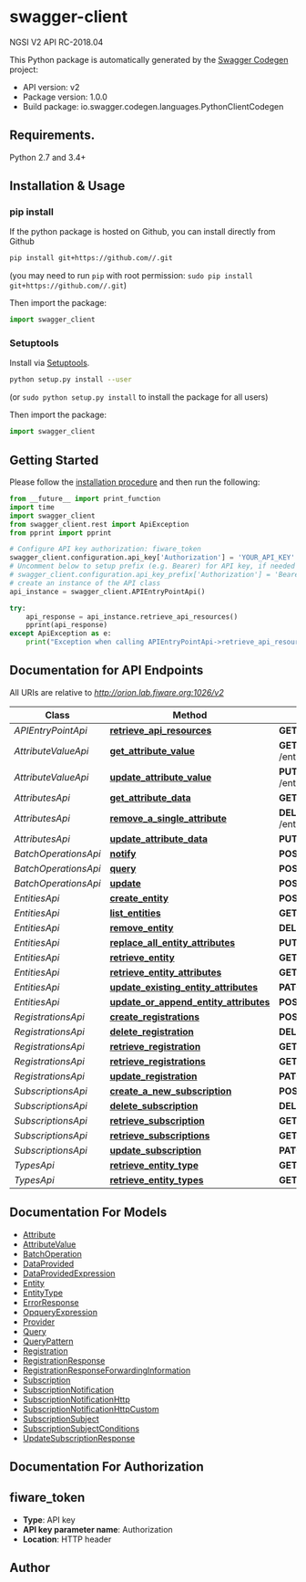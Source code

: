 # swagger-client
NGSI V2 API RC-2018.04

This Python package is automatically generated by the [Swagger Codegen](https://github.com/swagger-api/swagger-codegen) project:

- API version: v2
- Package version: 1.0.0
- Build package: io.swagger.codegen.languages.PythonClientCodegen

## Requirements.

Python 2.7 and 3.4+

## Installation & Usage
### pip install

If the python package is hosted on Github, you can install directly from Github

```sh
pip install git+https://github.com//.git
```
(you may need to run `pip` with root permission: `sudo pip install git+https://github.com//.git`)

Then import the package:
```python
import swagger_client 
```

### Setuptools

Install via [Setuptools](http://pypi.python.org/pypi/setuptools).

```sh
python setup.py install --user
```
(or `sudo python setup.py install` to install the package for all users)

Then import the package:
```python
import swagger_client
```

## Getting Started

Please follow the [installation procedure](#installation--usage) and then run the following:

```python
from __future__ import print_function
import time
import swagger_client
from swagger_client.rest import ApiException
from pprint import pprint

# Configure API key authorization: fiware_token
swagger_client.configuration.api_key['Authorization'] = 'YOUR_API_KEY'
# Uncomment below to setup prefix (e.g. Bearer) for API key, if needed
# swagger_client.configuration.api_key_prefix['Authorization'] = 'Bearer'
# create an instance of the API class
api_instance = swagger_client.APIEntryPointApi()

try:
    api_response = api_instance.retrieve_api_resources()
    pprint(api_response)
except ApiException as e:
    print("Exception when calling APIEntryPointApi->retrieve_api_resources: %s\n" % e)

```

## Documentation for API Endpoints

All URIs are relative to *http://orion.lab.fiware.org:1026/v2*

Class | Method | HTTP request | Description
------------ | ------------- | ------------- | -------------
*APIEntryPointApi* | [**retrieve_api_resources**](docs/APIEntryPointApi.md#retrieve_api_resources) | **GET** / | 
*AttributeValueApi* | [**get_attribute_value**](docs/AttributeValueApi.md#get_attribute_value) | **GET** /entities/{entityId}/attrs/{attrName}/value | 
*AttributeValueApi* | [**update_attribute_value**](docs/AttributeValueApi.md#update_attribute_value) | **PUT** /entities/{entityId}/attrs/{attrName}/value | 
*AttributesApi* | [**get_attribute_data**](docs/AttributesApi.md#get_attribute_data) | **GET** /entities/{entityId}/attrs/{attrName} | 
*AttributesApi* | [**remove_a_single_attribute**](docs/AttributesApi.md#remove_a_single_attribute) | **DELETE** /entities/{entityId}/attrs/{attrName} | 
*AttributesApi* | [**update_attribute_data**](docs/AttributesApi.md#update_attribute_data) | **PUT** /entities/{entityId}/attrs/{attrName} | 
*BatchOperationsApi* | [**notify**](docs/BatchOperationsApi.md#notify) | **POST** /op/notify | 
*BatchOperationsApi* | [**query**](docs/BatchOperationsApi.md#query) | **POST** /op/query | 
*BatchOperationsApi* | [**update**](docs/BatchOperationsApi.md#update) | **POST** /op/update | 
*EntitiesApi* | [**create_entity**](docs/EntitiesApi.md#create_entity) | **POST** /entities | 
*EntitiesApi* | [**list_entities**](docs/EntitiesApi.md#list_entities) | **GET** /entities | 
*EntitiesApi* | [**remove_entity**](docs/EntitiesApi.md#remove_entity) | **DELETE** /entities/{entityId} | 
*EntitiesApi* | [**replace_all_entity_attributes**](docs/EntitiesApi.md#replace_all_entity_attributes) | **PUT** /entities/{entityId}/attrs | 
*EntitiesApi* | [**retrieve_entity**](docs/EntitiesApi.md#retrieve_entity) | **GET** /entities/{entityId} | 
*EntitiesApi* | [**retrieve_entity_attributes**](docs/EntitiesApi.md#retrieve_entity_attributes) | **GET** /entities/{entityId}/attrs | 
*EntitiesApi* | [**update_existing_entity_attributes**](docs/EntitiesApi.md#update_existing_entity_attributes) | **PATCH** /entities/{entityId}/attrs | 
*EntitiesApi* | [**update_or_append_entity_attributes**](docs/EntitiesApi.md#update_or_append_entity_attributes) | **POST** /entities/{entityId}/attrs | 
*RegistrationsApi* | [**create_registrations**](docs/RegistrationsApi.md#create_registrations) | **POST** /registrations | 
*RegistrationsApi* | [**delete_registration**](docs/RegistrationsApi.md#delete_registration) | **DELETE** /registrations/{registrationId} | 
*RegistrationsApi* | [**retrieve_registration**](docs/RegistrationsApi.md#retrieve_registration) | **GET** /registrations/{registrationId} | 
*RegistrationsApi* | [**retrieve_registrations**](docs/RegistrationsApi.md#retrieve_registrations) | **GET** /registrations | 
*RegistrationsApi* | [**update_registration**](docs/RegistrationsApi.md#update_registration) | **PATCH** /registrations/{registrationId} | 
*SubscriptionsApi* | [**create_a_new_subscription**](docs/SubscriptionsApi.md#create_a_new_subscription) | **POST** /subscriptions | 
*SubscriptionsApi* | [**delete_subscription**](docs/SubscriptionsApi.md#delete_subscription) | **DELETE** /subscriptions/{subscriptionId} | 
*SubscriptionsApi* | [**retrieve_subscription**](docs/SubscriptionsApi.md#retrieve_subscription) | **GET** /subscriptions/{subscriptionId} | 
*SubscriptionsApi* | [**retrieve_subscriptions**](docs/SubscriptionsApi.md#retrieve_subscriptions) | **GET** /subscriptions | 
*SubscriptionsApi* | [**update_subscription**](docs/SubscriptionsApi.md#update_subscription) | **PATCH** /subscriptions/{subscriptionId} | 
*TypesApi* | [**retrieve_entity_type**](docs/TypesApi.md#retrieve_entity_type) | **GET** /types/{entityType} | 
*TypesApi* | [**retrieve_entity_types**](docs/TypesApi.md#retrieve_entity_types) | **GET** /types/ | 


## Documentation For Models

 - [Attribute](docs/Attribute.md)
 - [AttributeValue](docs/AttributeValue.md)
 - [BatchOperation](docs/BatchOperation.md)
 - [DataProvided](docs/DataProvided.md)
 - [DataProvidedExpression](docs/DataProvidedExpression.md)
 - [Entity](docs/Entity.md)
 - [EntityType](docs/EntityType.md)
 - [ErrorResponse](docs/ErrorResponse.md)
 - [OpqueryExpression](docs/OpqueryExpression.md)
 - [Provider](docs/Provider.md)
 - [Query](docs/Query.md)
 - [QueryPattern](docs/QueryPattern.md)
 - [Registration](docs/Registration.md)
 - [RegistrationResponse](docs/RegistrationResponse.md)
 - [RegistrationResponseForwardingInformation](docs/RegistrationResponseForwardingInformation.md)
 - [Subscription](docs/Subscription.md)
 - [SubscriptionNotification](docs/SubscriptionNotification.md)
 - [SubscriptionNotificationHttp](docs/SubscriptionNotificationHttp.md)
 - [SubscriptionNotificationHttpCustom](docs/SubscriptionNotificationHttpCustom.md)
 - [SubscriptionSubject](docs/SubscriptionSubject.md)
 - [SubscriptionSubjectConditions](docs/SubscriptionSubjectConditions.md)
 - [UpdateSubscriptionResponse](docs/UpdateSubscriptionResponse.md)


## Documentation For Authorization


## fiware_token

- **Type**: API key
- **API key parameter name**: Authorization
- **Location**: HTTP header


## Author



